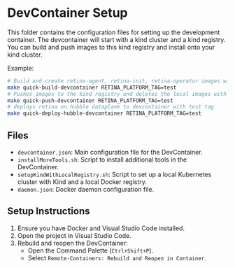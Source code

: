# DevContainer Setup

This folder contains the configuration files for setting up the development container. The devcontainer will start with a kind cluster and a kind registry. You can build and push images to this kind registry and install onto your kind cluster.

Example:

```bash
# Build and create retina-agent, retina-init, retina-operator images with test tag
make quick-build-devcontainer RETINA_PLATFORM_TAG=test
# Pushes images to the kind registry and deletes the local images with test tag
make quick-push-devcontainer RETINA_PLATFORM_TAG=test
# deploys retina on hubble dataplane to devcontainer with test tag
make quick-deploy-hubble-devcontainer RETINA_PLATFORM_TAG=test
```

## Files

- `devcontainer.json`: Main configuration file for the DevContainer.
- `installMoreTools.sh`: Script to install additional tools in the DevContainer.
- `setupKindWithLocalRegistry.sh`: Script to set up a local Kubernetes cluster with Kind and a local Docker registry.
- `daemon.json`: Docker daemon configuration file.

## Setup Instructions

1. Ensure you have Docker and Visual Studio Code installed.
2. Open the project in Visual Studio Code.
3. Rebuild and reopen the DevContainer:
   - Open the Command Palette (`Ctrl+Shift+P`).
   - Select `Remote-Containers: Rebuild and Reopen in Container`.
